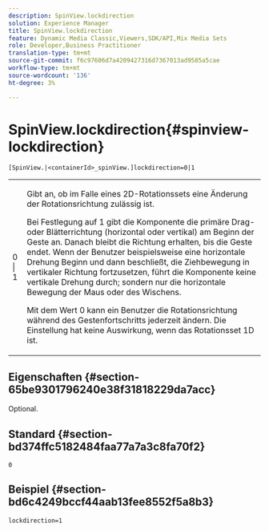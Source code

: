 ```yaml
---
description: SpinView.lockdirection
solution: Experience Manager
title: SpinView.lockdirection
feature: Dynamic Media Classic,Viewers,SDK/API,Mix Media Sets
role: Developer,Business Practitioner
translation-type: tm+mt
source-git-commit: f6c97606d7a4209427316d7367013ad9585a5cae
workflow-type: tm+mt
source-wordcount: '136'
ht-degree: 3%

---
```



# SpinView.lockdirection{#spinview-lockdirection}

`[SpinView.|<containerId>_spinView.]lockdirection=0|1`

<table id="table_18D47E7C6A2D4D68B94225CB621D5F7C"> 
 <tbody> 
  <tr> 
   <td colname="col1"> <p> <span class="codeph"> 0 | 1 </span> </p> </td> 
   <td colname="col2"> <p> Gibt an, ob im Falle eines 2D-Rotationssets eine Änderung der Rotationsrichtung zulässig ist. </p> <p>Bei Festlegung auf <span class="codeph"> 1 </span> gibt die Komponente die primäre Drag- oder Blätterrichtung (horizontal oder vertikal) am Beginn der Geste an. Danach bleibt die Richtung erhalten, bis die Geste endet. Wenn der Benutzer beispielsweise eine horizontale Drehung Beginn und dann beschließt, die Ziehbewegung in vertikaler Richtung fortzusetzen, führt die Komponente keine vertikale Drehung durch; sondern nur die horizontale Bewegung der Maus oder des Wischens. </p> <p>Mit dem Wert <span class="codeph"> 0 </span> kann ein Benutzer die Rotationsrichtung während des Gestenfortschritts jederzeit ändern. Die Einstellung hat keine Auswirkung, wenn das Rotationsset 1D ist. </p> </td> 
  </tr> 
 </tbody> 
</table>

## Eigenschaften {#section-65be9301796240e38f31818229da7acc}

Optional.

## Standard {#section-bd374ffc5182484faa77a7a3c8fa70f2}

`0`

## Beispiel {#section-bd6c4249bccf44aab13fee8552f5a8b3}

`lockdirection=1`
